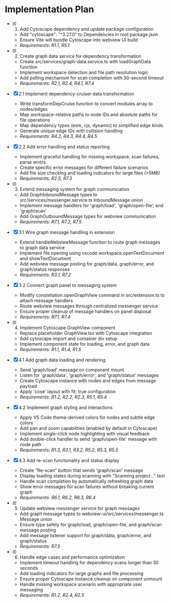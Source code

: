 # Implementation Plan

- [x] 1. Add Cytoscape dependency and update package configuration
  - Add "cytoscape": "^3.27.0" to Dependencies in root package.json
  - Ensure Vite will bundle Cytoscape into webview UI build
  - _Requirements: R1.1, R5.1_

- [x] 2. Create graph data service for dependency transformation
  - Create src/services/graph-data.service.ts with loadGraphData function
  - Implement workspace detection and file path resolution logic
  - Add polling mechanism for scan completion with 30-second timeout
  - _Requirements: R2.1, R2.4, R4.1, R7.4_

- [x] 2.1 Implement dependency-cruiser data transformation
  - Write transformDepCruise function to convert modules array to nodes/edges
  - Map workspace-relative paths to node IDs and absolute paths for file operations
  - Map dependency types (esm, cjs, dynamic) to simplified edge kinds
  - Generate unique edge IDs with collision handling
  - _Requirements: R4.2, R4.3, R4.4, R4.5_

- [x] 2.2 Add error handling and status reporting
  - Implement graceful handling for missing workspace, scan failures, parse errors
  - Create specific error messages for different failure scenarios
  - Add file size checking and loading indicators for large files (>5MB)
  - _Requirements: R2.5, R7.3_

- [x] 3. Extend messaging system for graph communication
  - Add GraphInboundMessage types to src/services/messenger.service.ts InboundMessage union
  - Implement message handlers for 'graph/load', 'graph/open-file', and 'graph/scan'
  - Add GraphOutboundMessage types for webview communication
  - _Requirements: R7.1, R7.2, R7.5_

- [x] 3.1 Wire graph message handling in extension
  - Extend handleWebviewMessage function to route graph messages to graph data service
  - Implement file opening using vscode.workspace.openTextDocument and showTextDocument
  - Add webview message posting for graph/data, graph/error, and graph/status responses
  - _Requirements: R3.1, R7.2_

- [x] 3.2 Connect graph panel to messaging system
  - Modify constellation.openGraphView command in src/extension.ts to attach message handlers
  - Route webview messages through centralized messenger service
  - Ensure proper cleanup of message handlers on panel disposal
  - _Requirements: R7.1, R7.4_

- [x] 4. Implement Cytoscape GraphView component
  - Replace placeholder GraphView.tsx with Cytoscape integration
  - Add cytoscape import and container div setup
  - Implement component state for loading, error, and graph data
  - _Requirements: R1.1, R1.4, R1.5_

- [x] 4.1 Add graph data loading and rendering
  - Send 'graph/load' message on component mount
  - Listen for 'graph/data', 'graph/error', and 'graph/status' messages
  - Create Cytoscape instance with nodes and edges from message payload
  - Apply 'cose' layout with fit: true configuration
  - _Requirements: R1.2, R2.2, R2.3, R5.1, R5.4_

- [x] 4.2 Implement graph styling and interactions
  - Apply VS Code theme-derived colors for nodes and subtle edge colors
  - Add pan and zoom capabilities (enabled by default in Cytoscape)
  - Implement single-click node highlighting with visual feedback
  - Add double-click handler to send 'graph/open-file' message with node path
  - _Requirements: R1.3, R3.1, R3.2, R5.2, R5.3, R5.5_

- [x] 4.3 Add re-scan functionality and status display
  - Create "Re-scan" button that sends 'graph/scan' message
  - Display loading states during scanning with "Scanning project..." text
  - Handle scan completion by automatically refreshing graph data
  - Show error messages for scan failures without breaking current graph
  - _Requirements: R6.1, R6.2, R6.3, R6.4_

- [x] 5. Update webview messenger service for graph messages
  - Add graph message types to webview-ui/src/services/messenger.ts Message union
  - Ensure type safety for graph/load, graph/open-file, and graph/scan message posting
  - Add message listener support for graph/data, graph/error, and graph/status
  - _Requirements: R7.5_

- [x] 6. Handle edge cases and performance optimization
  - Implement timeout handling for dependency scans longer than 30 seconds
  - Add loading indicators for large graphs and file processing
  - Ensure proper Cytoscape instance cleanup on component unmount
  - Handle missing workspace scenario with appropriate user messaging
  - _Requirements: R1.2, R2.4, R2.5_